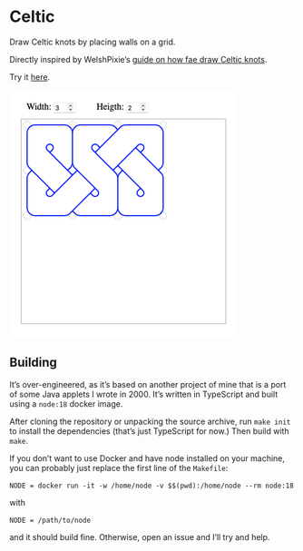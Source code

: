 # Celtic

Draw Celtic knots by placing walls on a grid.

Directly inspired by WelshPixie’s [guide on how fae draw Celtic knots](https://mastodon.art/@welshpixie/112496027266636193).

Try it [here](https://ithink.ch/olivier/celtic/).

![Preview](assets/preview.png)

## Building

It’s over-engineered, as it’s based on another project of mine that is a port of some Java applets I wrote in 2000. It’s written in TypeScript and built using a `node:18` docker image.

After cloning the repository or unpacking the source archive, run `make init` to install the dependencies (that’s just TypeScript for now.) Then build with `make`.

If you don’t want to use Docker and have node installed on your machine, you can probably just replace the first line of the `Makefile`:

```
NODE = docker run -it -w /home/node -v $$(pwd):/home/node --rm node:18
```

with

```
NODE = /path/to/node
```

and it should build fine. Otherwise, open an issue and I’ll try and help.
